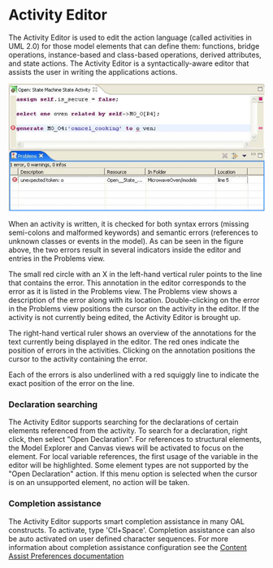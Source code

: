 Activity Editor
===============

The Activity Editor is used to edit the action language (called activities in
UML 2.0) for those model elements that can define them: functions, bridge
operations, instance-based and class-based operations, derived attributes, and
state actions. The Activity Editor is a syntactically-aware editor that assists
the user in writing the applications actions.

![activity_editor.jpg](activity_editor.jpg)

When an activity is written, it is checked for both syntax errors (missing
semi-colons and malformed keywords) and semantic errors (references to unknown
classes or events in the model). As can be seen in the figure above, the two
errors result in several indicators inside the editor and entries in the
Problems view.

The small red circle with an X in the left-hand vertical ruler points to the
line that contains the error. This annotation in the editor corresponds to the
error as it is listed in the Problems view. The Problems view shows a
description of the error along with its location. Double-clicking on the error
in the Problems view positions the cursor on the activity in the editor. If the
activity is not currently being edited, the Activity Editor is brought up.

The right-hand vertical ruler shows an overview of the annotations for the text
currently being displayed in the editor. The red ones indicate the position of
errors in the activities. Clicking on the annotation positions the cursor to
the activity containing the error.

Each of the errors is also underlined with a red squiggly line to indicate the
exact position of the error on the line.

### Declaration searching

The Activity Editor supports searching for the declarations of certain elements
referenced from the activity. To search for a declaration, right click, then
select "Open Declaration". For references to structural elements, the Model
Explorer and Canvas views will be activated to focus on the element. For local
variable references, the first usage of the variable in the editor will be
highlighted. Some element types are not supported by the "Open Declaration"
action. If this menu option is selected when the cursor is on an unsupported
element, no action will be taken.

### Completion assistance

The Activity Editor supports smart completion assistance in many OAL constructs.
To activate, type 'Ctl+Space'. Completion assistance can also be auto activated
on user defined character sequences. For more information about completion
assistance configuration see the [Content Assist Preferences
documentation](../../Preferences/HTML/ContentAssist.html)
